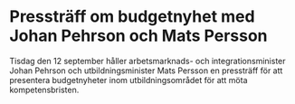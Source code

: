 # Pressträff om budgetnyhet med Johan Pehrson och Mats Persson

Tisdag den 12 september håller arbetsmarknads- och integrationsminister Johan Pehrson och utbildningsminister Mats Persson en pressträff för att presentera budgetnyheter inom utbildningsområdet för att möta kompetensbristen.
